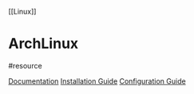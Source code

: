 [[Linux]]

# ArchLinux
#resource 

[Documentation](https://wiki.archlinux.org/title/Installation_guide)
[Installation Guide](https://youtu.be/rUEnS1zj1DM?si=ePLWGedncQVrgiRS)
[Configuration Guide](https://www.youtube.com/watch?v=CwLCcRY-xac)